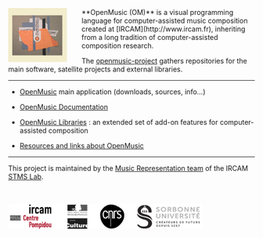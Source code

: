
<img src="images/omlogo.gif" width="120px" align="left" style="margin: 0px 30px 0px 0px;">
**OpenMusic (OM)** is a visual programming language for computer-assisted music composition created at [IRCAM](http://www.ircam.fr), inheriting from a long tradition of computer-assisted composition research.

The <a href="https://github.com/openmusic-project/" target="_blank">openmusic-project</a> gathers repositories for the main software, satellite projects and external libraries. 

------ 

- [OpenMusic](openmusic) main application (downloads, sources, info...)

- [OpenMusic Documentation](https://openmusic-project.github.io/openmusic/doc/om-manual/OM-Documentation)

- [OpenMusic Libraries](https://openmusic-project.github.io/libraries) : an extended set of add-on features for computer-assisted composition

- [Resources and links about OpenMusic](https://openmusic-project.github.io/links)


------ 

This project is maintained by the <a href="http://repmus.ircam.fr/" target="_blank">Music Representation team</a> of the IRCAM <a href="https://www.stms-lab.fr/" target="_blank">STMS Lab</a>.

<br><br>
<img src="images/tutelles_stms.png" height="50px">
